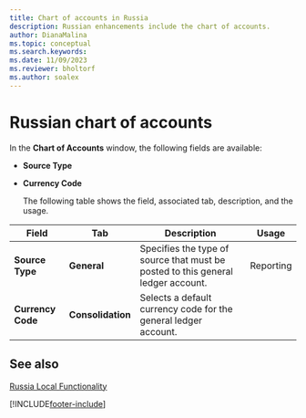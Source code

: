 ```yaml
---
title: Chart of accounts in Russia
description: Russian enhancements include the chart of accounts.
author: DianaMalina
ms.topic: conceptual
ms.search.keywords:
ms.date: 11/09/2023
ms.reviewer: bholtorf
ms.author: soalex
---
```


# Russian chart of accounts

In the **Chart of Accounts** window, the following fields are available: 

- **Source Type**

- **Currency Code**

  The following table shows the field, associated tab, description, and the usage.

| Field             | Tab               | Description            | Usage    |
| ----------------- | ----------------- | ---------------------- |--------- |
| **Source Type**   | **General**       | Specifies the type of source that must be posted to this general ledger account. | Reporting |
| **Currency Code** | **Consolidation** | Selects a default currency code for the general ledger account. |           |

## See also

[Russia Local Functionality](russia-local-functionality.md)  


[!INCLUDE[footer-include](../../includes/footer-banner.md)]